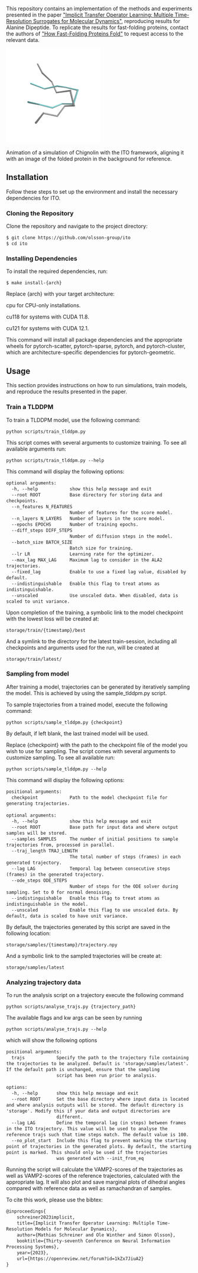 This repository contains an implementation of the methods and experiments presented in the paper ["Implicit Transfer Operator Learning: Multiple Time-Resolution Surrogates for Molecular Dynamics"](https://openreview.net/forum?id=1kZx7JiuA2&noteId=LH8F2ohaS0), reproducing results for Alanine Dipeptide. To replicate the results for fast-folding proteins, contact the authors of ["How Fast-Folding Proteins Fold"](https://www.science.org/doi/10.1126/science.1208351) to request access to the relevant data.

![Simulation of Chignolin](./assets/ito_cln_025.gif)

Animation of a simulation of Chignolin with the ITO framework, aligning it with an image of the folded protein in the background for reference. 

## Installation
Follow these steps to set up the environment and install the necessary dependencies for ITO.

### Cloning the Repository
Clone the repository and navigate to the project directory:

```
$ git clone https://github.com/olsson-group/ito
$ cd ito
```

### Installing Dependencies
To install the required dependencies, run:

```
$ make install-{arch}
```

Replace {arch} with your target architecture:

cpu for CPU-only installations.

cu118 for systems with CUDA 11.8.

cu121 for systems with CUDA 12.1.

This command will install all package dependencies and the appropriate wheels for pytorch-scatter, pytorch-sparse, pytorch, and pytorch-cluster, which are architecture-specific dependencies for pytorch-geometric.


## Usage
This section provides instructions on how to run simulations, train models, and reproduce the results presented in the paper. 


### Train a TLDDPM
To train a TLDDPM model, use the following command:

```
python scripts/train_tlddpm.py
```

This script comes with several arguments to customize training. To see all available arguments run:

```
python scripts/train_tlddpm.py --help
```

This command will display the following options:

```
optional arguments:
  -h, --help            show this help message and exit
  --root ROOT           Base directory for storing data and checkpoints.
  --n_features N_FEATURES
                        Number of features for the score model.
  --n_layers N_LAYERS   Number of layers in the score model.
  --epochs EPOCHS       Number of training epochs.
  --diff_steps DIFF_STEPS
                        Number of diffusion steps in the model.
  --batch_size BATCH_SIZE
                        Batch size for training.
  --lr LR               Learning rate for the optimizer.
  --max_lag MAX_LAG     Maximum lag to consider in the ALA2 trajectories.
  --fixed_lag           Enable to use a fixed lag value, disabled by default.
  --indistinguishable   Enable this flag to treat atoms as indistinguishable.
  --unscaled            Use unscaled data. When disabled, data is scaled to unit variance.
```

Upon completion of the training, a symbolic link to the model checkpoint with the lowest loss will be created at:

```
storage/train/{timestamp}/best
```

And a symlink to the directory for the latest train-session, including all checkpoints and arguments used for the run, will be created at 

```
storage/train/latest/
```

### Sampling from model
After training a model, trajectories can be generated by iteratively sampling the model. This is achieved by using the sample_tlddpm.py script.

To sample trajectories from a trained model, execute the following command:

```
python scripts/sample_tlddpm.py {checkpoint}
```

By default, if left blank, the last trained model will be used.

Replace {checkpoint} with the path to the checkpoint file of the model you wish to use for sampling. The script comes with several arguments to customize sampling. To see all available run:

```
python scripts/sample_tlddpm.py --help
```

This command will display the following options:

```
positional arguments:
  checkpoint            Path to the model checkpoint file for generating trajectories.

optional arguments:
  -h, --help            show this help message and exit
  --root ROOT           Base path for input data and where output samples will be stored.
  --samples SAMPLES     The number of initial positions to sample trajectories from, processed in parallel.
  --traj_length TRAJ_LENGTH
                        The total number of steps (frames) in each generated trajectory.
  --lag LAG             Temporal lag between consecutive steps (frames) in the generated trajectory.
  --ode_steps ODE_STEPS
                        Number of steps for the ODE solver during sampling. Set to 0 for normal denoising.
  --indistinguishable   Enable this flag to treat atoms as indistinguishable in the model.
  --unscaled            Enable this flag to use unscaled data. By default, data is scaled to have unit variance.
```

By default, the trajectories generated by this script are saved in the following location:

```
storage/samples/{timestamp}/trajectory.npy
```

And a symbolic link to the sampled trajectories will be create at:

```
storage/samples/latest
```


### Analyzing trajectory data
To run the analysis script on a trajectory execute the following command  

```
python scripts/analyse_trajs.py {trajectory_path}
```

The available flags and kw args can be seen by running 

```
python scripts/analyse_trajs.py --help
```

which will show the following options

```
positional arguments:
  trajs            Specify the path to the trajectory file containing the trajectories to be analyzed. Default is 'storage/samples/latest'. If the default path is unchanged, ensure that the sampling
                   script has been run prior to analysis.

options:
  -h, --help       show this help message and exit
  --root ROOT      Set the base directory where input data is located and where analysis outputs will be stored. The default directory is 'storage'. Modify this if your data and output directories are
                   different.
  --lag LAG        Define the temporal lag (in steps) between frames in the ITO trajectory. This value will be used to analyse the reference trajs such that time steps match. The default value is 100.
  --no_plot_start  Include this flag to prevent marking the starting point of trajectories in the generated plots. By default, the starting point is marked. This should only be used if the trajectories
                   was generated with --init_from_eq
```

Running the script will calculate the VAMP2-scores of the trajectories as well as VAMP2-scores of the reference trajectories, calculated with the appropriate lag. 
It will also plot and save marginal plots of dihedral angles compared with reference data as well as ramachandran of samples.


To cite this work, please use the bibtex: 
```
@inproceedings{
    schreiner2023implicit,
    title={Implicit Transfer Operator Learning: Multiple Time-Resolution Models for Molecular Dynamics},
    author={Mathias Schreiner and Ole Winther and Simon Olsson},
    booktitle={Thirty-seventh Conference on Neural Information Processing Systems},
    year={2023},
    url={https://openreview.net/forum?id=1kZx7JiuA2}
}
```
